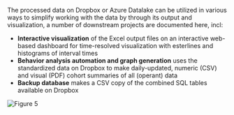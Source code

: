The processed data on Dropbox or Azure Datalake can be utilized in various ways to simplify working with the data by through its output and visualization, a number of downstream projects are documented here, incl: 

- **Interactive visualization** of the Excel output files on an interactive web-based dashboard for time-resolved visualization with esterlines and histograms of interval times
- **Behavior analysis automation and graph generation** uses the standardized data on Dropbox to make daily-updated, numeric (CSV) and visual (PDF) cohort summaries of all (operant) data
- **Backup database** makes a CSV copy of the combined SQL tables available on Dropbox

![Figure 5](Figure%205.jpeg)
